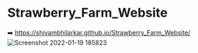 # Strawberry_Farm_Website
➡️ https://shivambhilarkar.github.io/Strawberry_Farm_Website/
![Screenshot 2022-01-19 185823](https://user-images.githubusercontent.com/56465438/150140949-9828f40e-04c7-4460-85af-20ebba76bfc7.jpg)
